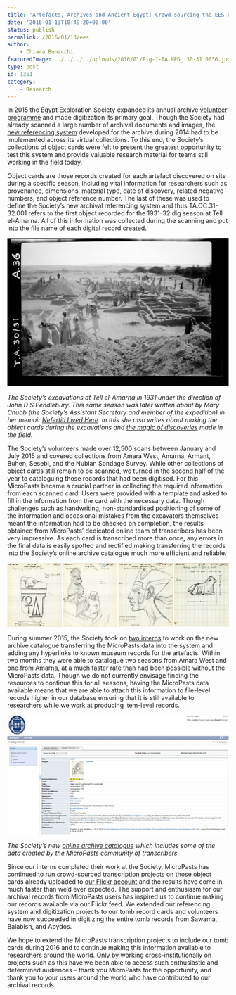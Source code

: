 ```yaml
---
title: 'Artefacts, Archives and Ancient Egypt: Crowd-sourcing the EES object card records'
date: '2016-01-13T10:49:20+00:00'
status: publish
permalink: /2016/01/13/ees
author: 
    - Chiara Bonacchi
featuredImage: ../../../../uploads/2016/01/Fig-1-TA.NEG_.30-31.0036.jpg
type: post
id: 1351
category:
    - Research
---
```

In 2015 the Egypt Exploration Society expanded its annual archive [volunteer programme](http://ees.ac.uk/archive/volunteerprojects.html) and made digitization its primary goal. Though the Society had already scanned a large number of archival documents and images, the [new referencing system](http://ees.ac.uk/news/index/264.html) developed for the archive during 2014 had to be implemented across its virtual collections. To this end, the Society’s collections of object cards were felt to present the greatest opportunity to test this system and provide valuable research material for teams still working in the field today. 

Object cards are those records created for each artefact discovered on site during a specific season, including vital information for researchers such as provenance, dimensions, material type, date of discovery, related negative numbers, and object reference number. The last of these was used to define the Society’s new archival referencing system and thus TA.OC.31-32.001 refers to the first object recorded for the 1931-32 dig season at Tell el-Amarna. All of this information was collected during the scanning and put into the file name of each digital record created.

![Fig 1 - TA.NEG.30-31.0036](../../../../uploads/2016/01/Fig-1-TA.NEG_.30-31.0036.jpg) 

*The Society’s excavations at Tell el-Amarna in 1931 under the direction of John D S Pendlebury. This same season was later written about by Mary Chubb (the Society’s Assistant Secretary and member of the expedition) in her memoir [Nefertiti Lived Here](http://ees.soutron.net/Library/Catalogues/CatView.aspx?id=9293). In this she also writes about making the object cards during the excavations and [the magic of discoveries](http://ees.ac.uk/news/index/302.html) made in the field.*

The Society’s volunteers made over 12,500 scans between January and July 2015 and covered collections from Amara West, Amarna, Armant, Buhen, Sesebi, and the Nubian Sondage Survey. While other collections of object cards still remain to be scanned, we turned in the second half of the year to cataloguing those records that had been digitised. For this MicroPasts became a crucial partner in collecting the required information from each scanned card. Users were provided with a template and asked to fill in the information from the card with the necessary data. Though challenges such as handwriting, non-standardised positioning of some of the information and occasional mistakes from the excavators themselves meant the information had to be checked on completion, the results obtained from MicroPasts’ dedicated online team of transcribers has been very impressive. As each card is transcribed more than once, any errors in the final data is easily spotted and rectified making transferring the records into the Society’s online archive catalogue much more efficient and reliable.

![A selection of object cards from the Society’s Tell el-Amarna archive](../../../../uploads/2016/01/Fig-2-TA.OC_.jpg) 

During summer 2015, the Society took on [two interns](http://ees.ac.uk/userfiles/file/15%252008%2520Summer%2520newsletter%2520WWW.pdf) to work on the new archive catalogue transferring the MicroPasts data into the system and adding any hyperlinks to known museum records for the artefacts. Within two months they were able to catalogue two seasons from Amara West and one from Amarna, at a much faster rate than had been possible without the MicroPasts data. Though we do not currently envisage finding the resources to continue this for all seasons, having the MicroPasts data available means that we are able to attach this information to file-level records higher in our database ensuring that it is still available to researchers while we work at producing item-level records.

![Fig 3 - Library and Archive Catalogue](../../../../uploads/2016/01/Fig-3-Library-and-Archive-Catalogue.jpg) 

*The Society’s new* [*online archive catalogue*](http://ees.soutron.net/Library/Catalogues/Search.aspx) *which includes some of the data created by the MicroPasts community of transcribers*

Since our interns completed their work at the Society, MicroPasts has continued to run crowd-sourced transcription projects on those object cards already uploaded to [our Flickr account](https://www.flickr.com/photos/egyptexplorationsociety/albums) and the results have come in much faster than we’d ever expected. The support and enthusiasm for our archival records from MicroPasts users has inspired us to continue making our records available via our Flickr feed. We extended our referencing system and digitization projects to our tomb record cards and volunteers have now succeeded in digitizing the entire tomb records from Sawama, Balabish, and Abydos. 

We hope to extend the MicroPasts transcription projects to include our tomb cards during 2016 and to continue making this information available to researchers around the world. Only by working cross-institutionally on projects such as this have we been able to access such enthusiastic and determined audiences – thank you MicroPasts for the opportunity, and thank you to your users around the world who have contributed to our archival records. 